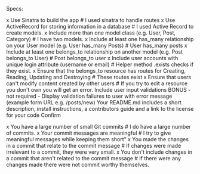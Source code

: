 Specs:

x Use Sinatra to build the app # I used sinatra to handle routes
x Use ActiveRecord for storing information in a database # I used Active Record to create models.
x Include more than one model class (e.g. User, Post, Category) # I have two models.
x Include at least one has_many relationship on your User model (e.g. User has_many Posts) # User has_many posts
x Include at least one belongs_to relationship on another model (e.g. Post belongs_to User) # Post belongs_to user
x Include user accounts with unique login attribute (username or email) # Helper method .exists checks if they exist.
x Ensure that the belongs_to resource has routes for Creating, Reading, Updating and Destroying # These routes exist
x Ensure that users can't modify content created by other users # If you try to edit a resource you don't own you will get an error.
 Include user input validations
 BONUS - not required - Display validation failures to user with error message (example form URL e.g. /posts/new)
 Your README.md includes a short description, install instructions, a contributors guide and a link to the license for your code
Confirm

x You have a large number of small Git commits # I do have a large number of commits.
x Your commit messages are meaningful # I try to give meaningful messages while keeping them short"
x You made the changes in a commit that relate to the commit message # If changes were made irrelevant to a commit, they were very small.
x You don't include changes in a commit that aren't related to the commit message # If there were any changes made there were not commit worthy themselves.